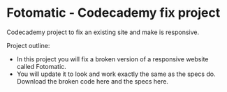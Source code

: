 # Fotomatic - Codecademy fix project

Codecademy project to fix an existing site and make is responsive.


Project outline:
- In this project you will fix a broken version of a responsive website called Fotomatic. 
- You will update it to look and work exactly the same as the specs do. Download the broken code here and the specs here.
